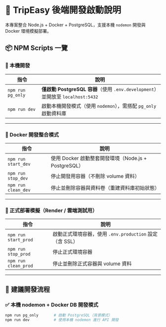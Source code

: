 # 🧭 TripEasy 後端開發啟動說明

本專案整合 Node.js + Docker + PostgreSQL，支援本機 `nodemon` 開發與 Docker 環境模擬部署。

## 📦 NPM Scripts 一覽

### 🔧 本機開發

| 指令               | 說明 |
|--------------------|------|
| `npm run pg_only`   | **僅啟動 PostgreSQL 容器**（使用 `.env.development`）並開放至 `localhost:5432` |
| `npm run dev`       | 啟動本機開發模式（使用 `nodemon`），需搭配 `pg_only` 啟動資料庫 |

---

### 🧪 Docker 開發整合模式

| 指令                | 說明 |
|---------------------|------|
| `npm run start_dev`  | 使用 Docker 啟動整套開發環境（Node.js + PostgreSQL） |
| `npm run stop_dev`   | 停止開發用容器（不刪除 volume 資料） |
| `npm run clean_dev`  | 停止並刪除容器與資料卷（重建資料庫初始狀態） |

---

### 🚀 正式部署模擬（Render / 雲端測試用）

| 指令                 | 說明 |
|----------------------|------|
| `npm run start_prod`  | 啟動正式環境容器，使用 `.env.production` 設定（含 SSL） |
| `npm run stop_prod`   | 停止正式環境容器 |
| `npm run clean_prod`  | 停止並刪除正式容器與 volume 資料 |

---

## 🧭 建議開發流程

### ✅ 本機 nodemon + Docker DB 開發模式

```bash
npm run pg_only       # 啟動 PostgreSQL（背景模式）
npm run dev           # 使用本機 nodemon 進行 API 開發

